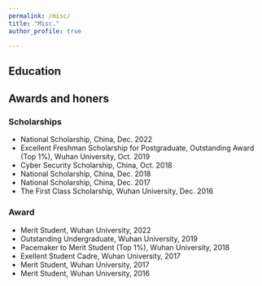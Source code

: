 ```yaml
---
permalink: /misc/
title: "Misc."
author_profile: true

---
```

## Education 


## Awards and honers
### Scholarships
* National Scholarship, China, Dec. 2022
* Excellent Freshman Scholarship for Postgraduate, Outstanding Award (Top 1%), Wuhan University, Oct. 2019
* Cyber Security Scholarship, China, Oct. 2018
* National Scholarship, China, Dec. 2018
* National Scholarship, China, Dec. 2017
* The First Class Scholarship, Wuhan University, Dec. 2016


### Award
* Merit Student, Wuhan University, 2022
* Outstanding Undergraduate, Wuhan University, 2019
* Pacemaker to Merit Student (Top 1%), Wuhan University, 2018
* Exellent Student Cadre, Wuhan University, 2017
* Merit Student, Wuhan University, 2017
* Merit Student, Wuhan University, 2016


